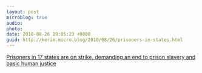```yaml
---
layout: post
microblog: true
audio: 
photo: 
date: 2018-08-26 19:05:23 +0800
guid: http://kerim.micro.blog/2018/08/26/prisoners-in-states.html
---
```

[Prisoners in 17 states are on strike, demanding an end to prison slavery and basic human justice](https://boingboing.net/2018/08/24/american-apartheid.html)
